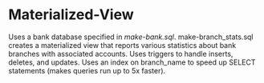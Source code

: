 # Materialized-View

Uses a bank database specified in *make-bank.sql*.
make-branch_stats.sql creates a materialized view that reports various statistics about
bank branches with associated accounts. Uses triggers to handle inserts, deletes, and updates.
Uses an index on branch_name to speed up SELECT statements (makes queries run up to 5x faster).
